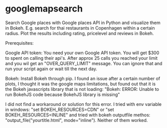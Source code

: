 # googlemapsearch
Search Google places with Google places API in Python and visualize them in Bokeh.
E.g. search for thai restaurants in Copenhagen within a certain radius.
Plot the results including rating, pricelevel and reviews in Bokeh.

Prerequisites:

Google API token:
You need your own Google API token.
You will get $300 to spent on calling their api's.
After approx 25 calls you reached your limit and you wil get an "OVER_QUERY_LIMIT" message.
You can ignore that and run your script again or wait till the next day.

Bokeh:
Install Bokeh through pip.
I found an issue after a certain number of plots, I thought it was the google maps limitations, but found out that it is the Bokeh javascripts library that is not loading: "Bokeh: ERROR: Unable to run BokehJS code because BokehJS library is missing"

I did not find a workaround or solution for this error.
I tried with env variable in windows: "set BOKEH_RESOURCES=CDN" or "set BOKEH_RESOURCES=INLINE"
and tried with bokeh outputfile methos: "output_file("yourtitle.html", mode="inline").
Neither of them worked.
